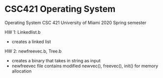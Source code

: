 # CSC421 Operating System

Operating System CSC 421 
University of Miami
2020 Spring semester

HW 1: Linkedlist.b 
  - creates a linked list
  
  
HW 2: newfreevec.b, Tree.b
  - creates a binary that takes in string as input
  - newfreevec file contains modified newvec(), freevec(), init() for memory allocation
  

